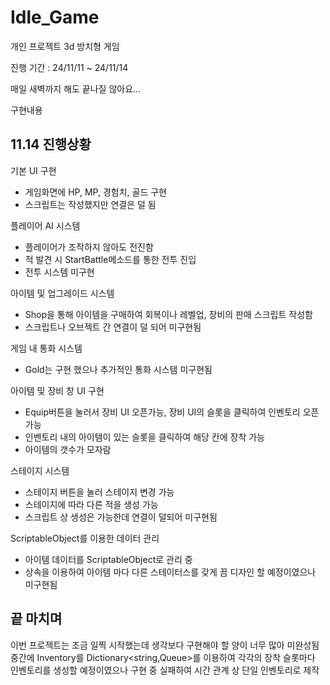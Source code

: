 # Idle_Game

개인 프로젝트 3d 방치형 게임

진행 기간 : 24/11/11 ~ 24/11/14

매일 새벽까지 해도 끝나질 않아요...

구현내용

11.14 진행상황
- 

기본 UI 구현
- 게임화면에 HP, MP, 경험치, 골드 구현
- 스크립트는 작성했지만 연결은 덜 됨

플레이어 AI 시스템
- 플레이어가 조작하지 않아도 전진함
- 적 발견 시 StartBattle메소드를 통한 전투 진입
- 전투 시스템 미구현

아이템 및 업그레이드 시스템
- Shop을 통해 아이템을 구매하여 회복이나 레벨업, 장비의 판매 스크립트 작성함
- 스크립트나 오브젝트 간 연결이 덜 되어 미구현됨

게임 내 통화 시스템
- Gold는 구현 했으나 추가적인 통화 시스템 미구현됨

아이템 및 장비 창 UI 구현
- Equip버튼을 눌러서 장비 UI 오픈가능, 장비 UI의 슬롯을 클릭하여 인벤토리 오픈 가능
- 인벤토리 내의 아이템이 있는 슬롯을 클릭하여 해당 칸에 장착 가능
- 아이템의 갯수가 모자람

스테이지 시스템
- 스테이지 버튼을 눌러 스테이지 변경 가능
- 스테이지에 따라 다른 적을 생성 가능
- 스크립트 상 생성은 가능한데 연결이 덜되어 미구현됨

ScriptableObject를 이용한 데이터 관리
- 아이템 데이터를 ScriptableObject로 관리 중
- 상속을 이용하여 아이템 마다 다른 스테이터스를 갖게 끔 디자인 할 예정이였으나 미구현됨

끝 마치며
-

이번 프로젝트는 조금 일찍 시작했는데 생각보다 구현해야 할 양이 너무 많아 미완성됨
중간에 Inventory를 Dictionary<string,Queue>를 이용하여
각각의 장착 슬롯마다 인벤토리를 생성할 예정이였으나
구현 중 실패하여 시간 관계 상 단일 인벤토리로 제작
